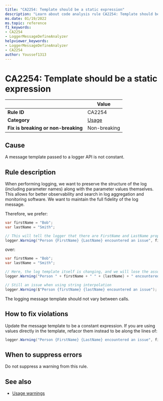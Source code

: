 ```yaml
---
title: "CA2254: Template should be a static expression"
description: "Learn about code analysis rule CA2254: Template should be a static expression"
ms.date: 01/19/2022
ms.topic: reference
f1_keywords:
- CA2254
- LoggerMessageDefineAnalyzer
helpviewer_keywords:
- LoggerMessageDefineAnalyzer
- CA2254
author: Youssef1313
---
```

# CA2254: Template should be a static expression

|                                     | Value                                |
| ----------------------------------- | ------------------------------------ |
| **Rule ID**                         | CA2254                               |
| **Category**                        | [Usage](usage-warnings.md)           |
| **Fix is breaking or non-breaking** | Non-breaking                         |

## Cause

A message template passed to a logger API is not constant.

## Rule description

When performing logging, we want to preserve the structure of the log (including parameter names) along with the parameter values themselves. This allows for better observability and search in log aggregation and monitoring software. We want to maintain the full fidelity of the log message.

Therefore, we prefer:

```csharp
var firstName = "Bob";
var lastName = "Smith";

// This will tell the logger that there are FirstName and LastName properties on the log message, and will correlate them with the values that are passed in
logger.Warning("Person {FirstName} {LastName} encountered an issue", firstName, lastName);
```

over:

```csharp
var firstName = "Bob";
var lastName = "Smith";

// Here, the log template itself is changing, and we will lose the association between named log properties and their values
logger.Warning("Person " + firstName + " " + {lastName} + " encountered an issue");

// Still an issue when using string interpolation
logger.Warning($"Person {firstName} {lastName} encountered an issue");
```

The logging message template should not vary between calls.

## How to fix violations

Update the message template to be a constant expression. If you are using values directly in the template, refacor them instead to be along the lines of:

```csharp
logger.Warning("Person {FirstName} {LastName} encountered an issue", firstName, lastName);
```

## When to suppress errors

Do not suppress a warning from this rule.

## See also

- [Usage warnings](usage-warnings.md)

